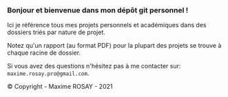 ### Bonjour et bienvenue dans mon dépôt git personnel !

Ici je référence tous mes projets personnels et académiques dans des dossiers triés par nature de projet.

Notez qu'un rapport (au format PDF) pour la plupart des projets se trouve à chaque racine de dossier.

Si vous avez des questions n'hésitez pas à me contacter sur: `maxime.rosay.pro@gmail.com`.



© Copyright - Maxime ROSAY - 2021
